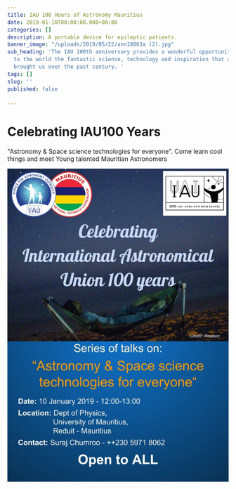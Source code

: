```yaml
---
title: IAU 100 Hours of Astronomy Mauritius
date: 2019-01-10T00:00:00.000+00:00
categories: []
description: A portable device for epileptic patients.
banner_image: "/uploads/2019/05/22/ann18063a (2).jpg"
sub_heading: 'The IAU 100th anniversary provides a wonderful opportunity to highlight
  to the world the fantastic science, technology and inspiration that astronomy has
  brought us over the past century. '
tags: []
slug: ''
published: false

---
```

# Celebrating IAU100 Years

"Astronomy & Space science technologies for everyone". Come learn cool things and meet Young talented Mauritian Astronomers

![](/uploads/2019/05/22/49735159_2277539035817676_8752057005989953536_o.jpg)